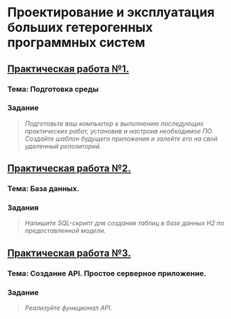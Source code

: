 # Проектирование и эксплуатация больших гетерогенных программных систем 

## [Практическая работа №1.](https://github.com/JuicyColt/demo_spring/tree/lab1)
### Тема: Подготовка среды
### Задание
> *Подготовьте ваш компьютер к выполнению последующих практических работ,
установив и настроив необходимое ПО. Создайте шаблон будущего приложения
и залейте его на свой удаленный репозиторий.* 

## [Практическая работа №2.](https://github.com/JuicyColt/demo_spring/tree/lab2)
### Тема: База данных.
### Задания
> *Напишите SQL-скрипт для создания таблиц в базе данных H2 по предоставленной модели.* 

## [Практическая работа №3.](https://github.com/JuicyColt/demo_spring/tree/lab3)
### Тема: Создание API. Простое серверное приложение.
### Задание
> *Реализуйте функционал API.* 

